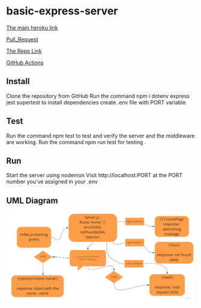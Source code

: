 # basic-express-server

[The main heroku link](https://yasmeen-basic-express-server.herokuapp.com/)

[Pull_Request](https://github.com/yasmeenokh/basic-express-server/pull/1)

[The Repo Link](https://github.com/yasmeenokh/basic-express-server)

[GitHub Actions](https://github.com/yasmeenokh/basic-express-server/actions)

## Install
Clone the repository from GitHub
Run the command npm i dotenv express jest supertest to install dependencies
create .env file with PORT variable
## Test
Run the command npm test to test and verify the server and the middleware are working.
Run the command npm run test for testing .
## Run
Start the server using nodemon
Visit http://localhost:PORT at the PORT number you've assigned in your .env

## UML Diagram

![uml](./images/Lab02.jpg)
